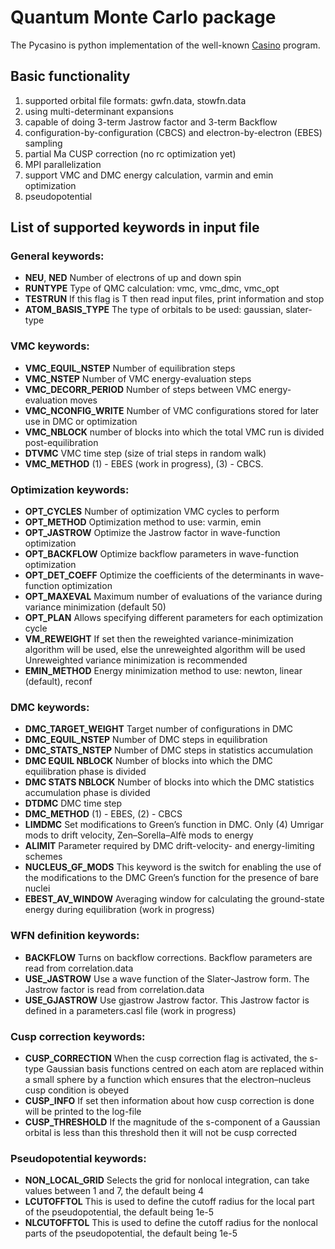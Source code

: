 # Quantum Monte Carlo package

The Pycasino is python implementation of the well-known [Casino](https://vallico.net/casinoqmc/) program.

## Basic functionality

1. supported orbital file formats: gwfn.data, stowfn.data
2. using multi-determinant expansions
3. capable of doing 3-term Jastrow factor and 3-term Backflow
4. configuration-by-configuration (CBCS) and electron-by-electron (EBES) sampling
5. partial Ma CUSP correction (no rc optimization yet)
6. MPI parallelization
7. support VMC and DMC energy calculation, varmin and emin optimization
8. pseudopotential

## List of supported keywords in input file

### General keywords:
* **NEU**, **NED** Number of electrons of up and down spin
* **RUNTYPE** Type of QMC calculation: vmc, vmc_dmc, vmc_opt
* **TESTRUN** If this flag is T then read input files, print information and stop
* **ATOM_BASIS_TYPE** The type of orbitals to be used: gaussian, slater-type

### VMC keywords:
* **VMC_EQUIL_NSTEP** Number of equilibration steps
* **VMC_NSTEP** Number of VMC energy-evaluation steps
* **VMC_DECORR_PERIOD** Number of steps between VMC energy-evaluation moves
* **VMC_NCONFIG_WRITE** Number of VMC configurations stored for later use in DMC or optimization
* **VMC_NBLOCK** number of blocks into which the total VMC run is divided post-equilibration
* **DTVMC** VMC time step (size of trial steps in random walk)
* **VMC_METHOD** (1) - EBES (work in progress), (3) - CBCS.

### Optimization keywords:
* **OPT_CYCLES** Number of optimization VMC cycles to perform
* **OPT_METHOD** Optimization method to use: varmin, emin
* **OPT_JASTROW** Optimize the Jastrow factor in wave-function optimization
* **OPT_BACKFLOW** Optimize backflow parameters in wave-function optimization
* **OPT_DET_COEFF** Optimize the coefficients of the determinants in wave-function optimization
* **OPT_MAXEVAL** Maximum number of evaluations of the variance during variance minimization (default 50)
* **OPT_PLAN** Allows specifying different parameters for each optimization cycle
* **VM_REWEIGHT** If set then the reweighted variance-minimization algorithm will be used, else the unreweighted algorithm will be used
Unreweighted variance minimization is recommended
* **EMIN_METHOD** Energy minimization method to use: newton, linear (default), reconf

### DMC keywords:
* **DMC_TARGET_WEIGHT** Target number of configurations in DMC
* **DMC_EQUIL_NSTEP** Number of DMC steps in equilibration
* **DMC_STATS_NSTEP** Number of DMC steps in statistics accumulation
* **DMC EQUIL NBLOCK** Number of blocks into which the DMC equilibration phase is divided
* **DMC STATS NBLOCK** Number of blocks into which the DMC statistics accumulation phase is divided
* **DTDMC** DMC time step
* **DMC_METHOD** (1) - EBES, (2) - CBCS
* **LIMDMC** Set modifications to Green’s function in DMC. Only (4) Umrigar mods to drift velocity, Zen–Sorella–Alfè mods to energy
* **ALIMIT** Parameter required by DMC drift-velocity- and energy-limiting schemes
* **NUCLEUS_GF_MODS** This keyword is the switch for enabling the use of the modifications to the DMC Green’s function for the presence of bare nuclei
* **EBEST_AV_WINDOW** Averaging window for calculating the ground-state energy during equilibration (work in progress)

### WFN definition keywords:
* **BACKFLOW** Turns on backflow corrections. Backflow parameters are read from correlation.data
* **USE_JASTROW**  Use a wave function of the Slater-Jastrow form. The Jastrow factor is read from correlation.data
* **USE_GJASTROW** Use gjastrow Jastrow factor. This Jastrow factor is defined in a parameters.casl file (work in progress)

### Cusp correction keywords:
* **CUSP_CORRECTION**  When the cusp correction flag is activated, the s-type Gaussian basis functions centred on each atom are replaced
within a small sphere by a function which ensures that the electron–nucleus cusp condition is obeyed
* **CUSP_INFO** If set then information about how cusp correction is done will be printed to the log-file
* **CUSP_THRESHOLD** If the magnitude of the s-component of a Gaussian orbital is less than this threshold then it will not be cusp corrected

### Pseudopotential keywords:
* **NON_LOCAL_GRID** Selects the grid for nonlocal integration, can take values between 1 and 7, the default being 4
* **LCUTOFFTOL** This is used to define the cutoff radius for the local part of the pseudopotential, the default being 1e-5
* **NLCUTOFFTOL** This is used to define the cutoff radius for the nonlocal parts of the pseudopotential, the default being 1e-5
